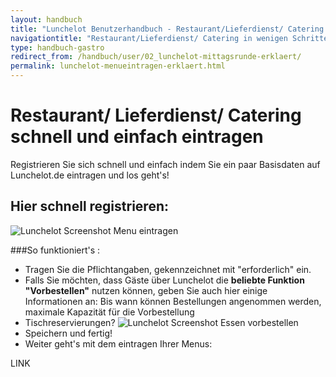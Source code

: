 ```yaml
---
layout: handbuch
title: "Lunchelot Benutzerhandbuch - Restaurant/Lieferdienst/ Catering registrieren"
navigationtitle: "Restaurant/Lieferdienst/ Catering in wenigen Schritten registrieren und online bewerben"
type: handbuch-gastro
redirect_from: /handbuch/user/02_lunchelot-mittagsrunde-erklaert/
permalink: lunchelot-menueintragen-erklaert.html
---
```


# Restaurant/ Lieferdienst/ Catering schnell und einfach eintragen

<p class="message">
Registrieren Sie sich schnell und einfach indem Sie ein paar Basisdaten auf Lunchelot.de eintragen und los geht's!
</p>

## Hier schnell registrieren: 
![Lunchelot Screenshot Menu eintragen]({{site.baseurl}}handbuch/gastro/img/basisdaten.png)

###So funktioniert's :

*   Tragen Sie die Pflichtangaben, gekennzeichnet mit "erforderlich" ein.
*   Falls Sie möchten, dass Gäste über Lunchelot die **beliebte Funktion "Vorbestellen"** nutzen können, geben Sie auch hier einige Informationen an: Bis wann können Bestellungen angenommen werden, maximale Kapazität für die Vorbestellung 
* Tischreservierungen?
![Lunchelot Screenshot Essen vorbestellen]({{site.baseurl}}handbuch/gastro/img/vorbestellung.png)
*   Speichern und fertig!
* Weiter geht's mit dem eintragen Ihrer Menus: 

LINK


